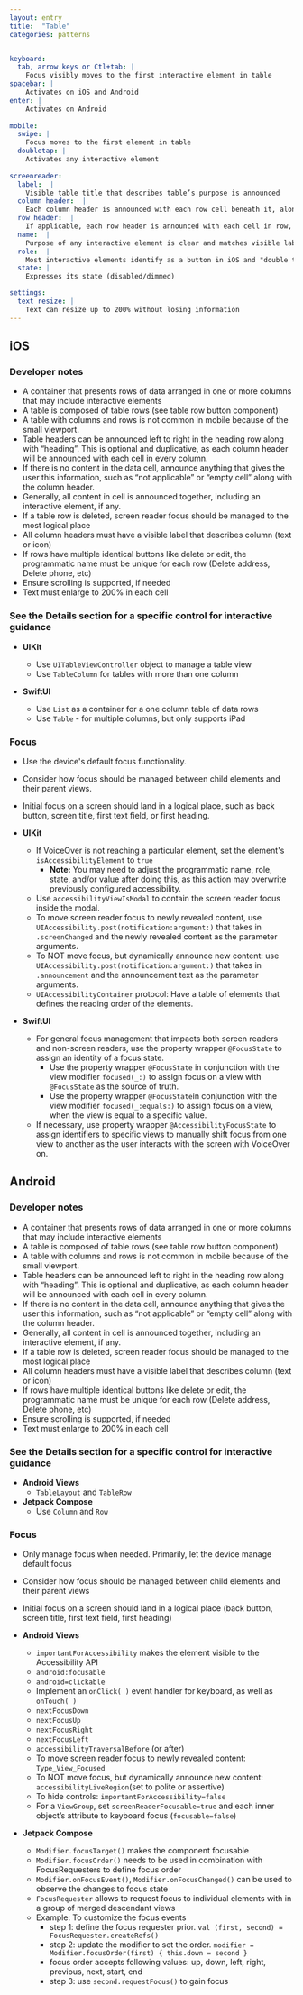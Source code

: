```yaml
---
layout: entry
title:  "Table" 
categories: patterns


keyboard:
  tab, arrow keys or Ctl+tab: |
    Focus visibly moves to the first interactive element in table
spacebar: |
    Activates on iOS and Android
enter: |
    Activates on Android
          
mobile:
  swipe: |
    Focus moves to the first element in table 
  doubletap: |
    Activates any interactive element
    
screenreader: 
  label:  |
    Visible table title that describes table’s purpose is announced
  column header:  |
    Each column header is announced with each row cell beneath it, along with cell data
  row header:  |
    If applicable, each row header is announced with each cell in row, along with cell data
  name:  |
    Purpose of any interactive element is clear and matches visible label
  role:  |
    Most interactive elements identify as a button in iOS and "double tap to activate" in Android
  state: |
    Expresses its state (disabled/dimmed)

settings:
  text resize: |
    Text can resize up to 200% without losing information
---
```


## iOS

### Developer notes
- A container that presents rows of data arranged in one or more columns that may include interactive elements
- A table is composed of table rows (see table row button component)
- A table with columns and rows is not common in mobile because of the small viewport.  
- Table headers can be announced left to right in the heading row along with “heading”.  This is optional and duplicative, as each column header will be announced with each cell in every column. 
- If there is no content in the data cell, announce anything that gives the user this information, such as “not applicable” or “empty cell” along with the column header.
- Generally, all content in cell is announced together, including an interactive element, if any.
- If a table row is deleted, screen reader focus should be managed to the most logical place 
- All column headers must have a visible label that describes column (text or icon)
- If rows have multiple identical buttons like delete or edit, the programmatic name must be unique for each row (Delete address, Delete phone, etc)
- Ensure scrolling is supported, if needed
- Text must enlarge to 200% in each cell

### See the Details section for a specific control for interactive guidance

- **UIKit**
  -  Use `UITableViewController` object to manage a table view
  - Use `TableColumn` for tables with more than one column

- **SwiftUI**
  - Use `List` as a container for a one column table of data rows
  - Use `Table` - for multiple columns, but only supports iPad


### Focus
- Use the device's default focus functionality. 
- Consider how focus should be managed between child elements and their parent views.
- Initial focus on a screen should land in a logical place, such as back button, screen title, first text field, or first heading.

- **UIKit**
  - If VoiceOver is not reaching a particular element, set the element's `isAccessibilityElement` to `true`
    - **Note:** You may need to adjust the programmatic name, role, state, and/or value after doing this, as this action may overwrite previously configured accessibility.
  - Use `accessibilityViewIsModal` to contain the screen reader focus inside the modal.
  - To move screen reader focus to newly revealed content, use `UIAccessibility.post(notification:argument:)` that takes in `.screenChanged` and the newly revealed content as the parameter arguments.
  - To NOT move focus, but dynamically announce new content: use `UIAccessibility.post(notification:argument:)` that takes in `.announcement` and the announcement text as the parameter arguments.
  - `UIAccessibilityContainer` protocol: Have a table of elements that defines the reading order of the elements. 

- **SwiftUI**
  - For general focus management that impacts both screen readers and non-screen readers, use the property wrapper `@FocusState` to assign an identity of a focus state.
    - Use the property wrapper `@FocusState` in conjunction with the view modifier `focused(_:)` to assign focus on a view with `@FocusState` as the source of truth.
    - Use the property wrapper `@FocusState`in conjunction with the view modifier `focused(_:equals:)` to assign focus on a view, when the view is equal to a specific value.
  - If necessary, use property wrapper `@AccessibilityFocusState` to assign identifiers to specific views to manually shift focus from one view to another as the user interacts with the screen with VoiceOver on.



## Android

### Developer notes
- A container that presents rows of data arranged in one or more columns that may include interactive elements
- A table is composed of table rows (see table row button component)
- A table with columns and rows is not common in mobile because of the small viewport.  
- Table headers can be announced left to right in the heading row along with “heading”.  This is optional and duplicative, as each column header will be announced with each cell in every column. 
- If there is no content in the data cell, announce anything that gives the user this information, such as “not applicable” or “empty cell” along with the column header.
- Generally, all content in cell is announced together, including an interactive element, if any.
- If a table row is deleted, screen reader focus should be managed to the most logical place 
- All column headers must have a visible label that describes column (text or icon)
- If rows have multiple identical buttons like delete or edit, the programmatic name must be unique for each row (Delete address, Delete phone, etc)
- Ensure scrolling is supported, if needed
- Text must enlarge to 200% in each cell

### See the Details section for a specific control for interactive guidance
- **Android Views**
  -  `TableLayout` and `TableRow`
- **Jetpack Compose**
  -  Use `Column` and `Row`

### Focus
- Only manage focus when needed. Primarily, let the device manage default focus
- Consider how focus should be managed between child elements and their parent views
- Initial focus on a screen should land in a logical place (back button, screen title, first text field, first heading)

- **Android Views**
  - `importantForAccessibility` makes the element visible to the Accessibility API
  - `android:focusable`
  - `android=clickable`
  - Implement an `onClick( )` event handler for keyboard, as well as `onTouch( )`
  - `nextFocusDown`
  - `nextFocusUp`
  - `nextFocusRight`
  - `nextFocusLeft`
  - `accessibilityTraversalBefore` (or after)
  - To move screen reader focus to newly revealed content: `Type_View_Focused`
  - To NOT move focus, but dynamically announce new content: `accessibilityLiveRegion`(set to polite or assertive)
  - To hide controls: `importantForAccessibility=false`
  - For a `ViewGroup`, set `screenReaderFocusable=true` and each inner object’s attribute to keyboard focus (`focusable=false`)

- **Jetpack Compose**
  - `Modifier.focusTarget()` makes the component focusable
  - `Modifier.focusOrder()` needs to be used in combination with FocusRequesters to define focus order
  - `Modifier.onFocusEvent()`, `Modifier.onFocusChanged()` can be used to observe the changes to focus state
  - `FocusRequester` allows to request focus to individual elements with in a group of merged descendant views
  - Example: To customize the focus events
    - step 1: define the focus requester prior. `val (first, second) = FocusRequester.createRefs()`
    - step 2: update the modifier to set the order. `modifier = Modifier.focusOrder(first) { this.down = second }`
    - focus order accepts following values: up, down, left, right, previous, next, start, end
    - step 3: use `second.requestFocus()` to gain focus
